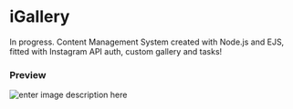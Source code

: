 # iGallery
In progress. Content Management System created with Node.js and EJS, fitted with Instagram API auth, custom gallery and tasks!


### Preview
![enter image description here](https://github.com/DKrakowczyk/iGallery/blob/master/preview/iGallery.gif?raw=true)

